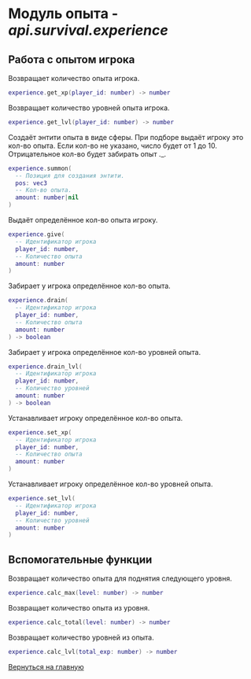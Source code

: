 # Модуль опыта - *api.survival.experience*

## Работа с опытом игрока

Возвращает количество опыта игрока.

```lua
experience.get_xp(player_id: number) -> number
```

Возвращает количество уровней опыта игрока.

```lua
experience.get_lvl(player_id: number) -> number
```

Создаёт энтити опыта в виде сферы. При подборе выдаёт игроку это кол-во опыта.
Если кол-во не указано, число будет от 1 до 10. Отрицательное кол-во будет забирать опыт .\_.

```lua
experience.summon(
  -- Позиция для создания энтити.
  pos: vec3
  -- Кол-во опыта.
  amount: number|nil
)
```

Выдаёт определённое кол-во опыта игроку.

```lua
experience.give(
  -- Идентификатор игрока
  player_id: number,
  -- Количество опыта
  amount: number
)
```

Забирает у игрока определённое кол-во опыта.

```lua
experience.drain(
  -- Идентификатор игрока
  player_id: number,
  -- Количество опыта
  amount: number
) -> boolean
```

Забирает у игрока определённое кол-во уровней опыта.

```lua
experience.drain_lvl(
  -- Идентификатор игрока
  player_id: number,
  -- Количество уровней
  amount: number
) -> boolean
```

Устанавливает игроку определённое кол-во опыта.

```lua
experience.set_xp(
  -- Идентификатор игрока
  player_id: number,
  -- Количество опыта
  amount: number
)
```

Устанавливает игроку определённое кол-во уровней опыта.

```lua
experience.set_lvl(
  -- Идентификатор игрока
  player_id: number,
  -- Количество уровней
  amount: number
)
```

## Вспомогательные функции

Возвращает количество опыта для поднятия следующего уровня.

```lua
experience.calc_max(level: number) -> number
```

Возвращает количество опыта из уровня.

```lua
experience.calc_total(level: number) -> number
```

Возвращает количество уровней из опыта.

```lua
experience.calc_lvl(total_exp: number) -> number
```

[Вернуться на главную](index.md)
